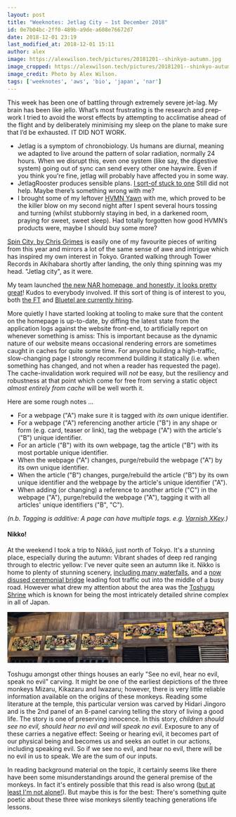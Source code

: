 ```yaml
---
layout: post
title: "Weeknotes: Jetlag City — 1st December 2018"
id: 0e7b04bc-2ff0-489b-a9de-a608e76672d7
date: 2018-12-01 23:19
last_modified_at: 2018-12-01 15:11
author: alex
image: https://alexwilson.tech/pictures/20181201--shinkyo-autumn.jpg
image_cropped: https://alexwilson.tech/pictures/20181201--shinkyo-autumn--cropped.jpg
image_credit: Photo by Alex Wilson.
tags: ['weeknotes', 'aws', 'bio', 'japan', 'nar']
---
```


This week has been one of battling through extremely severe jet-lag. My brain has been like jello.
What’s most frustrating is the research and prep-work I tried to avoid the worst effects by attempting to acclimatise ahead of the flight and by deliberately minimising my sleep on the plane to make sure that I’d be exhausted. IT DID NOT WORK.
- Jetlag is a symptom of chronobiology. Us humans are diurnal, meaning we adapted to live around the pattern of solar radiation, normally 24 hours. When we disrupt this, even one system (like say, the digestive system) going out of sync can send every other one haywire. Even if you think you're fine, jetlag will probably have affected you in some way.
- JetlagRooster produces sensible plans.  [I sort-of stuck to one](http://d.ax.gy/cBCq2b+)  Still did not help.  Maybe there’s something wrong with me?
- I brought some of my leftover [HVMN Yawn](https://hvmn.com/yawn) with me, which proved to be the killer blow on my second night after I spent several hours tossing and turning (whilst stubbornly staying in bed, in a darkened room, praying for sweet, sweet sleep).  Had totally forgotten how good HVMN’s products were, maybe I should buy some more?

[Spin City, by Chris Grimes](https://www.ft.com/content/17bd2042-2221-11e8-9a70-08f715791301) is easily one of my favourite pieces of writing from this year and mirrors a lot of the same sense of awe and intrigue which has inspired my own interest in Tokyo. Granted walking through Tower Records in Akihabara shortly after landing, the only thing spinning was my head. "Jetlag city", as it were.

My team launched [the new NAR homepage, and honestly, it looks pretty great](https://twitter.com/antoligy/status/1067682123706904576)!  Kudos to everybody involved.  If this sort of thing is of interest to you, both [the FT](https://ft.wd3.myworkdayjobs.com/en-US/FT_External_Careers) and [Bluetel are currently hiring](https://www.bluetel.co.uk).

More quietly I have started looking at tooling to make sure that the content on the homepage is up-to-date, by diffing the latest state from the application logs against the website front-end, to artificially report on whenever something is amiss: This is important because as the dynamic nature of our website means occasional rendering errors are sometimes caught in caches for quite some time.
For anyone building a high-traffic, slow-changing page I strongly recommend building it statically (i.e. when something has changed, and not when a reader has requested the page). The cache-invalidation work required will _not_ be easy, but the resiliency and robustness at that point which come for free from serving a static object _almost entirely from cache_ will be well worth it.

Here are some rough notes ...

- For a webpage ("A") make sure it is tagged with _its own_ unique identifier.
- For a webpage ("A") referencing another article ("B") in any shape or form (e.g. card, teaser or link), tag the webpage ("A") with the article's ("B") unique identifier.
- For an article ("B") with its own webpage, tag the article ("B") with its most portable unique identifier.
- When the webpage ("A") changes, purge/rebuild the webpage ("A") by its own unique identifier.
- When the article ("B") changes, purge/rebuild the article ("B") by its own unique identifier and the webpage by the article's unique identifier ("A").
- When adding (or changing) a reference to another article ("C") in the webpage ("A"), purge/rebuild the webpage ("A"), tagging it with all articles' unique identifiers ("B", "C").

_(n.b. Tagging is additive: A page can have multiple tags. e.g. [Varnish XKey](https://docs.varnish-software.com/varnish-cache-plus/vmods/xkey/).)_

#### Nikko!

At the weekend I took a trip to Nikkō, just north of Tokyo. It's a stunning place, especially during the autumn: Vibrant shades of deep red ranging through to electric yellow: I've never quite seen an autumn like it.  Nikko is home to plenty of stunning scenery, [including many waterfalls](https://www.japan-guide.com/e/e3812.html), and a [now disused ceremonial bridge](https://www.japan-guide.com/e/e3814.html) leading foot traffic out into the middle of a busy road.  However what drew my attention about the area was the [Toshugu Shrine](https://www.japan-guide.com/e/e3801.html) which is known for being the most intricately detailed shrine complex in all of Japan.

![Mizaru, Kikazaru and Iwazaru](/pictures/20181201--monkeys.jpg "Mizaru, Kikazaru and Iwazaru")

Toshugu amongst other things houses an early "See no evil, hear no evil, speak no evil" carving. It might be one of the earliest depictions of the three monkeys Mizaru, Kikazaru and Iwazaru; however, there is very little reliable information available on the origins of these monkeys.
Reading some literature at the temple, this particular version was carved by Hidari Jingoro and is the 2nd panel of an 8-panel carving telling the story of living a good life.
The story is one of preserving innocence. In this story, _children should see no evil, should hear no evil and will speak no evil_. Exposure to any of these carries a negative effect: Seeing or hearing evil, it becomes part of our physical being and becomes us and seeks an outlet in our actions, including speaking evil. So if we see no evil, and hear no evil, there will be no evil in us to speak. We are the sum of our inputs.

In reading background material on the topic, it certainly seems like there have been some misunderstandings around the general premise of the monkeys. In fact it's entirely possible that this read is also wrong ([but at least I'm not alone!](https://blog.gaijinpot.com/see-no-evil-hear-no-evil-speak-no-evil/)). But maybe this is for the best: There's something quite poetic about these three wise monkeys silently teaching generations life lessons.

